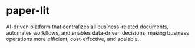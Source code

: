 # paper-lit
AI-driven platform that centralizes all business-related documents, automates workflows, and enables data-driven decisions, making business operations more efficient, cost-effective, and scalable.
